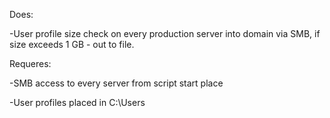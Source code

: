 Does:

-User profile size check on every production server into domain via SMB, if size exceeds 1 GB - out to file.

Requeres:

-SMB access to every server from script start place

-User profiles placed in C:\Users

